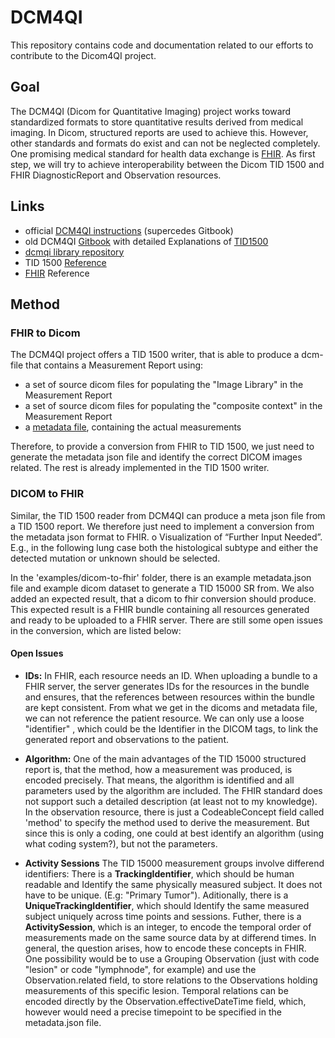 # DCM4QI

This repository contains code and documentation related to our efforts to contribute to the Dicom4QI project. 

## Goal
The DCM4QI (Dicom for Quantitative Imaging) project works toward standardized formats to store quantitative results derived from medical imaging. In Dicom, structured reports are used to achieve this. However, other standards and formats do exist and can not be neglected completely. One promising medical standard for health data exchange is [FHIR](https://www.hl7.org/fhir/). As first step, we will try to achieve interoperability between the Dicom TID 1500 and FHIR DiagnosticReport and Observation resources. 

## Links

* official [DCM4QI instructions](https://dicom4qi.readthedocs.io/en/latest/instructions/sr-tid1500/) (supercedes Gitbook)
* old DCM4QI [Gitbook](https://qiicr.gitbooks.io) with detailed Explanations of [TID1500](https://qiicr.gitbooks.io/dcmqi-guide/user_guide/sr.html)
* [dcmqi library repository](https://github.com/QIICR/dcmqi)
* TID 1500 [Reference](http://dicom.nema.org/medical/dicom/current/output/html/part16.html#sect_TID_1500)
* [FHIR](https://www.hl7.org/fhir/) Reference

## Method

### FHIR to Dicom
The DCM4QI project offers a TID 1500 writer, that is able to produce a dcm-file that contains a Measurement Report using: 
* a set of source dicom files for populating the "Image Library" in the Measurement Report
* a set of source dicom files for populating the "composite context" in the Measurement Report
* a [metadata file](https://github.com/QIICR/dcmqi/blob/master/doc/schemas/sr-tid1500-schema.json), containing the actual measurements

Therefore, to provide a conversion from FHIR to TID 1500, we just need to generate the metadata json file and identify the correct DICOM images related. The rest is already implemented in the TID 1500 writer. 

### DICOM to FHIR
Similar, the TID 1500 reader from DCM4QI can produce a meta json file from a TID 1500 report. We therefore just need to implement a conversion from the metadata json format to FHIR. o   Visualization of “Further Input Needed”. E.g., in the following lung case both the histological subtype and either the detected mutation or unknown should be selected. 

In the 'examples/dicom-to-fhir' folder, there is an example metadata.json file and example dicom dataset to generate a TID 15000 SR from. We also added an expected result, that a dicom to fhir conversion should produce. This expected result is a FHIR bundle containing all resources generated and ready to be uploaded to a FHIR server. There are still some open issues in the conversion, which are listed below: 

#### Open Issues

* **IDs:** In FHIR, each resource needs an ID. When uploading a bundle to a FHIR server, the server generates IDs for the resources in the bundle and ensures, that the references between resources within the bundle are kept consistent. From what we get in the dicoms and metadata file, we can not reference the patient resource. We can only use a loose "identifier" , which could be the Identifier in the DICOM tags, to link the generated report and observations to the patient. 

* **Algorithm:** One of the main advantages of the TID 15000 structured report is, that the method, how a measurement was produced, is encoded precisely. That means, the algorithm is identified and all parameters used by the algorithm are included. The FHIR standard does not support such a detailed description (at least not to my knowledge). In the observation resource, there is just a CodeableConcept field called 'method' to specify the method used to derive the measurement. But since this is only a coding, one could at best identify an algorithm (using what coding system?), but not the parameters.

* **Activity Sessions** The TID 15000 measurement groups involve differend identifiers: There is a **TrackingIdentifier**, which should be human readable and Identify the same physically measured subject. It does not have to be unique. (E.g: "Primary Tumor"). Aditionally, there is a **UniqueTrackingIdentifier**, which should Identify the same measured subject uniquely across time points and sessions. Futher, there is a **ActivitySession**, which is an integer, to encode the temporal order of measurements made on the same source data by at differend times. In general, the question arises, how to encode these concepts in FHIR. 
One possibility would be to use a Grouping Observation (just with code "lesion" or code "lymphnode", for example) and use the Observation.related field, to store relations to the Observations holding measurements of this specific lesion. Temporal relations can be encoded directly by the Observation.effectiveDateTime field, which, however would need a precise timepoint to be specified in the metadata.json file. 